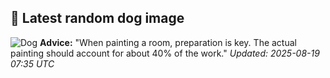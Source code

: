 ## 🐶 Latest random dog image
![Dog](https://images.dog.ceo/breeds/coonhound/n02089078_3893.jpg)
**Advice:** "When painting a room, preparation is key. The actual painting should account for about 40% of the work."
*Updated: 2025-08-19 07:35 UTC*

